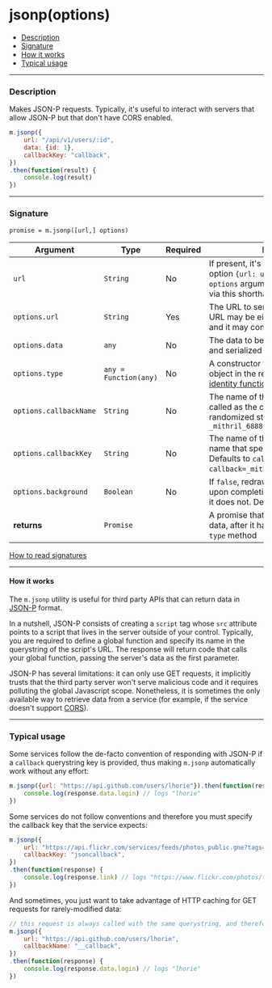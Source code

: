 <!--meta
Documentation on m.jsonp(), a utility to fetch data from JSONP APIs
-->

# jsonp(options)

- [Description](#description)
- [Signature](#signature)
- [How it works](#how-it-works)
- [Typical usage](#typical-usage)

---

### Description

Makes JSON-P requests. Typically, it's useful to interact with servers that allow JSON-P but that don't have CORS enabled.

```javascript
m.jsonp({
	url: "/api/v1/users/:id",
	data: {id: 1},
	callbackKey: "callback",
})
.then(function(result) {
	console.log(result)
})
```

---

### Signature

`promise = m.jsonp([url,] options)`

Argument               | Type                              | Required | Description
---------------------- | --------------------------------- | -------- | ---
`url`                  | `String`                          | No       | If present, it's equivalent to having the option `{url: url}`. Values passed to the `options` argument override options set via this shorthand.
`options.url`          | `String`                          | Yes      | The URL to send the request to. The URL may be either absolute or relative, and it may contain [interpolations](#dynamic-urls).
`options.data`         | `any`                             | No       | The data to be interpolated into the URL and serialized into the querystring.
`options.type`         | `any = Function(any)`             | No       | A constructor to be applied to each object in the response. Defaults to the [identity function](https://en.wikipedia.org/wiki/Identity_function).
`options.callbackName` | `String`                          | No       | The name of the function that will be called as the callback. Defaults to a randomized string (e.g. `_mithril_6888197422121285_0({a: 1})`
`options.callbackKey`  | `String`                          | No       | The name of the querystring parameter name that specifies the callback name. Defaults to `callback` (e.g. `/someapi?callback=_mithril_6888197422121285_0`)
`options.background`   | `Boolean`                         | No       | If `false`, redraws mounted components upon completion of the request. If `true`, it does not. Defaults to `false`.
**returns**            | `Promise`                         |          | A promise that resolves to the response data, after it has been piped through `type` method

[How to read signatures](signatures.md)

---

#### How it works

The `m.jsonp` utility is useful for third party APIs that can return data in [JSON-P](https://en.wikipedia.org/wiki/JSONP) format.

In a nutshell, JSON-P consists of creating a `script` tag whose `src` attribute points to a script that lives in the server outside of your control. Typically, you are required to define a global function and specify its name in the querystring of the script's URL. The response will return code that calls your global function, passing the server's data as the first parameter.

JSON-P has several limitations: it can only use GET requests, it implicitly trusts that the third party server won't serve malicious code and it requires polluting the global Javascript scope. Nonetheless, it is sometimes the only available way to retrieve data from a service (for example, if the service doesn't support [CORS](https://en.wikipedia.org/wiki/Cross-origin_resource_sharing)).

---

### Typical usage

Some services follow the de-facto convention of responding with JSON-P if a `callback` querystring key is provided, thus making `m.jsonp` automatically work without any effort:

```javascript
m.jsonp({url: "https://api.github.com/users/lhorie"}).then(function(response) {
	console.log(response.data.login) // logs "lhorie"
})
```

Some services do not follow conventions and therefore you must specify the callback key that the service expects:

```javascript
m.jsonp({
	url: "https://api.flickr.com/services/feeds/photos_public.gne?tags=kitten&format=json",
	callbackKey: "jsoncallback",
})
.then(function(response) {
	console.log(response.link) // logs "https://www.flickr.com/photos/tags/kitten/"
})
```

And sometimes, you just want to take advantage of HTTP caching for GET requests for rarely-modified data:

```javascript
// this request is always called with the same querystring, and therefore it is cached
m.jsonp({
	url: "https://api.github.com/users/lhorie",
	callbackName: "__callback",
})
.then(function(response) {
	console.log(response.data.login) // logs "lhorie"
})
```

